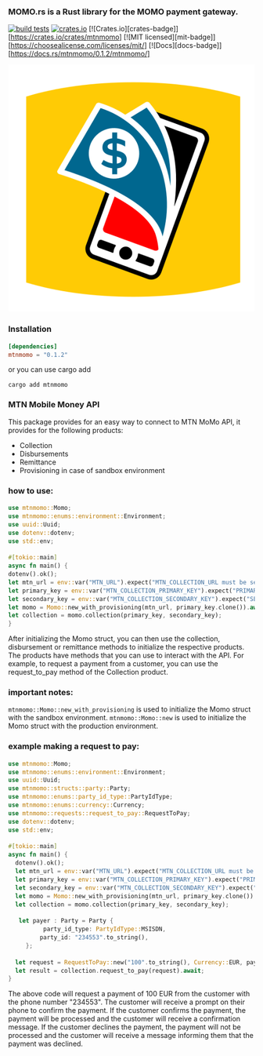 ### MOMO.rs is a Rust library for the MOMO payment gateway.
[![build tests](https://github.com/Bourse-numerique-d-afrique/momo.rs/actions/workflows/deployment.yml/badge.svg)](https://github.com/Bourse-numerique-d-afrique/momo.rs/actions/workflows/deployment.yml)
[![crates.io](https://github.com/Bourse-numerique-d-afrique/momo.rs/actions/workflows/publish.yml/badge.svg)](https://github.com/Bourse-numerique-d-afrique/momo.rs/actions/workflows/publish.yml)
[![Crates.io][crates-badge]][https://crates.io/crates/mtnmomo]
[![MIT licensed][mit-badge]][https://choosealicense.com/licenses/mit/]
[![Docs][docs-badge]][https://docs.rs/mtnmomo/0.1.2/mtnmomo/]
<p align="center">
  <img src="https://github.com/Bourse-numerique-d-afrique/momo.rs/blob/master/images/BrandGuid-mtnmomo.svg" alt="MOMO logo">
</p>


### Installation
```toml
[dependencies]
mtnmomo = "0.1.2"
```

or you can use cargo add

```cli
cargo add mtnmomo
```


### MTN Mobile Money API

This package provides for an easy way to connect to MTN MoMo API, it provides for the following products:
- Collection
- Disbursements
- Remittance
- Provisioning in case of sandbox environment

### how to use:
 ``` rust
use mtnmomo::Momo;
use mtnmomo::enums::environment::Environment;
use uuid::Uuid;
use dotenv::dotenv;
use std::env;

#[tokio::main]
async fn main() {
dotenv().ok();
let mtn_url = env::var("MTN_URL").expect("MTN_COLLECTION_URL must be set"); // https://sandbox.momodeveloper.mtn.com
let primary_key = env::var("MTN_COLLECTION_PRIMARY_KEY").expect("PRIMARY_KEY must be set");
let secondary_key = env::var("MTN_COLLECTION_SECONDARY_KEY").expect("SECONDARY_KEY must be set");
let momo = Momo::new_with_provisioning(mtn_url, primary_key.clone()).await.unwrap();
let collection = momo.collection(primary_key, secondary_key);
}

```
After initializing the Momo struct, you can then use the collection, disbursement or remittance methods to initialize the respective products.
The products have methods that you can use to interact with the API.
For example, to request a payment from a customer, you can use the request_to_pay method of the Collection product.


### important notes:
`mtnmomo::Momo::new_with_provisioning` is used to initialize the Momo struct with the sandbox environment.
`mtnmomo::Momo::new` is used to initialize the Momo struct with the production environment.

### example making a request to pay:
``` rust
use mtnmomo::Momo;
use mtnmomo::enums::environment::Environment;
use uuid::Uuid;
use mtnmomo::structs::party::Party;
use mtnmomo::enums::party_id_type::PartyIdType;
use mtnmomo::enums::currency::Currency;
use mtnmomo::requests::request_to_pay::RequestToPay;
use dotenv::dotenv;
use std::env;

#[tokio::main]
async fn main() {
  dotenv().ok();
  let mtn_url = env::var("MTN_URL").expect("MTN_COLLECTION_URL must be set"); // https://sandbox.momodeveloper.mtn.com
  let primary_key = env::var("MTN_COLLECTION_PRIMARY_KEY").expect("PRIMARY_KEY must be set");
  let secondary_key = env::var("MTN_COLLECTION_SECONDARY_KEY").expect("SECONDARY_KEY must be set");
  let momo = Momo::new_with_provisioning(mtn_url, primary_key.clone()).await.unwrap();
  let collection = momo.collection(primary_key, secondary_key);

   let payer : Party = Party {
          party_id_type: PartyIdType::MSISDN,
         party_id: "234553".to_string(),
     };

  let request = RequestToPay::new("100".to_string(), Currency::EUR, payer, "test_payer_message".to_string(), "test_payee_note".to_string());
  let result = collection.request_to_pay(request).await;
}
```
The above code will request a payment of 100 EUR from the customer with the phone number "234553".
The customer will receive a prompt on their phone to confirm the payment.
If the customer confirms the payment, the payment will be processed and the customer will receive a confirmation message.
If the customer declines the payment, the payment will not be processed and the customer will receive a message informing them that the payment was declined.
